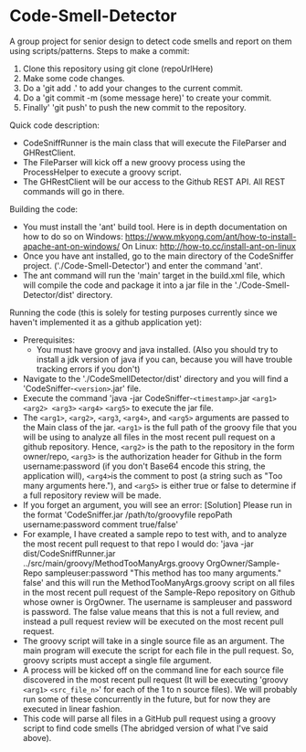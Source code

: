 # Code-Smell-Detector
A group project for senior design to detect code smells and report on them using scripts/patterns.
Steps to make a commit:
1) Clone this repository using git clone (repoUrlHere)
2) Make some code changes.
3) Do a 'git add .' to add your changes to the current commit.
4) Do a 'git commit -m (some message here)' to create your commit.
5) Finally' 'git push' to push the new commit to the repository.

Quick code description:
- CodeSniffRunner is the main class that will execute the FileParser and GHRestClient.
- The FileParser will kick off a new groovy process using the ProcessHelper to execute a groovy script.
- The GHRestClient will be our access to the Github REST API. All REST commands will go in there.

Building the code:
- You must install the 'ant' build tool. Here is in depth documentation on how to do so on Windows: https://www.mkyong.com/ant/how-to-install-apache-ant-on-windows/ On Linux: http://how-to.cc/install-ant-on-linux
- Once you have ant installed, go to the main directory of the CodeSniffer project. ('./Code-Smell-Detector') and enter the command 'ant'.
- The ant command will run the 'main' target in the build.xml file, which will compile the code and package it into a jar file in the './Code-Smell-Detector/dist' directory.

Running the code (this is solely for testing purposes currently since we haven't implemented it as a github application yet):
- Prerequisites:
  - You must have groovy and java installed. (Also you should try to install a jdk version of java if you can, because you will have trouble tracking errors if you don't)
- Navigate to the './CodeSmellDetector/dist' directory and you will find a 'CodeSniffer-`<version>`.jar' file.
- Execute the command 'java -jar CodeSniffer-`<timestamp>`.jar `<arg1>` `<arg2> <arg3>` `<arg4>` `<arg5>` to execute the jar file.
- The `<arg1>`, `<arg2>`, `<arg3`, `<arg4>`, and `<arg5>` arguments are passed to the Main class of the jar. `<arg1>` is the full path of the groovy file that you will be using to analyze all files in the most recent pull request on a github repository. Hence, `<arg2>` is the path to the repository in the form owner/repo, `<arg3>` is the authorization header for Github in the form username:password (if you don't Base64 encode this string, the application will), `<arg4>`is the comment to post (a string such as "Too many arguments here."), and `<arg5>` is either true or false to determine if a full repository review will be made.
- If you forget an argument, you will see an error: [Solution] Please run in the format 'CodeSniffer.jar /path/to/groovyfile repoPath username:password comment true/false'
- For example, I have created a sample repo to test with, and to analyze the most recent pull request to that repo I would do: 'java -jar dist/CodeSniffRunner.jar ../src/main/groovy/MethodTooManyArgs.groovy OrgOwner/Sample-Repo sampleuser:password "This method has too many arguments." false' and this will run the MethodTooManyArgs.groovy script on all files in the most recent pull request of the Sample-Repo repository on Github whose owner is OrgOwner. The username is sampleuser and password is password. The false value means that this is not a full review, and instead a pull request review will be executed on the most recent pull request.
- The groovy script will take in a single source file as an argument. The main program will execute the script for each file in the pull request. So, groovy scripts must accept a single file argument.
- A process will be kicked off on the command line for each source file discovered in the most recent pull request (It will be executing 'groovy `<arg1>` `<src_file_n>`' for each of the 1 to n source files). We will probably run some of these concurrently in the future, but for now they are executed in linear fashion.
- This code will parse all files in a GitHub pull request using a groovy script to find code smells (The abridged version of what I've said above).
